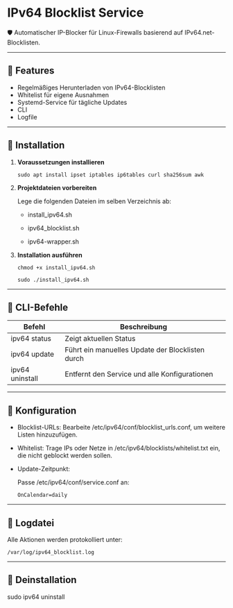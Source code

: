 # IPv64 Blocklist Service

🛡️ Automatischer IP-Blocker für Linux-Firewalls basierend auf IPv64.net-Blocklisten.

---

## 🔧 Features

- Regelmäßiges Herunterladen von IPv64-Blocklisten
- Whitelist für eigene Ausnahmen
- Systemd-Service für tägliche Updates
- CLI
- Logfile

---

## 🚀 Installation

1. **Voraussetzungen installieren**
   
       sudo apt install ipset iptables ip6tables curl sha256sum awk
   
3.   **Projektdateien vorbereiten**
  
     Lege die folgenden Dateien im selben Verzeichnis ab:

      - install_ipv64.sh
   
      - ipv64_blocklist.sh
   
      - ipv64-wrapper.sh

  5. **Installation ausführen**

         chmod +x install_ipv64.sh
     
         sudo ./install_ipv64.sh

---

## 🧪 CLI-Befehle

| Befehl | Beschreibung |
|----------------|---------------------|
|ipv64 status    | Zeigt aktuellen Status |
|ipv64 update    | Führt ein manuelles Update der Blocklisten durch |
|ipv64 uninstall | Entfernt den Service und alle Konfigurationen |

---

## 📝 Konfiguration

- Blocklist-URLs: Bearbeite /etc/ipv64/conf/blocklist_urls.conf, um weitere Listen hinzuzufügen.

- Whitelist: Trage IPs oder Netze in /etc/ipv64/blocklists/whitelist.txt ein, die nicht geblockt werden sollen.

- Update-Zeitpunkt:

     Passe /etc/ipv64/conf/service.conf an:

      OnCalendar=daily

---

## 📄 Logdatei

Alle Aktionen werden protokolliert unter:
                    
    /var/log/ipv64_blocklist.log

---

## 🧹 Deinstallation

sudo ipv64 uninstall
